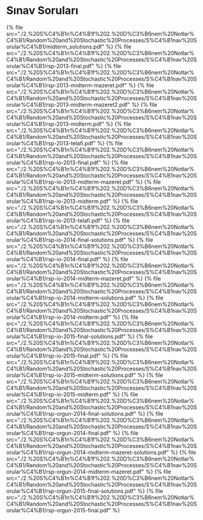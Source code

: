 # Sınav Soruları

<!--Index-->

{% file src="./2.%20S%C4%B1n%C4%B1f%202.%20D%C3%B6nem%20Notlar%C4%B1/Random%20and%20Stochastic%20Processes/S%C4%B1nav%20Sorular%C4%B1/midterm_solutions.pdf" %}
{% file src="./2.%20S%C4%B1n%C4%B1f%202.%20D%C3%B6nem%20Notlar%C4%B1/Random%20and%20Stochastic%20Processes/S%C4%B1nav%20Sorular%C4%B1/rsp-2013-final.pdf" %}
{% file src="./2.%20S%C4%B1n%C4%B1f%202.%20D%C3%B6nem%20Notlar%C4%B1/Random%20and%20Stochastic%20Processes/S%C4%B1nav%20Sorular%C4%B1/rsp-2013-midterm-mazeret.pdf" %}
{% file src="./2.%20S%C4%B1n%C4%B1f%202.%20D%C3%B6nem%20Notlar%C4%B1/Random%20and%20Stochastic%20Processes/S%C4%B1nav%20Sorular%C4%B1/rsp-2013-midterm-mazeret2.pdf" %}
{% file src="./2.%20S%C4%B1n%C4%B1f%202.%20D%C3%B6nem%20Notlar%C4%B1/Random%20and%20Stochastic%20Processes/S%C4%B1nav%20Sorular%C4%B1/rsp-2013-midterm.pdf" %}
{% file src="./2.%20S%C4%B1n%C4%B1f%202.%20D%C3%B6nem%20Notlar%C4%B1/Random%20and%20Stochastic%20Processes/S%C4%B1nav%20Sorular%C4%B1/rsp-2013-telafi.pdf" %}
{% file src="./2.%20S%C4%B1n%C4%B1f%202.%20D%C3%B6nem%20Notlar%C4%B1/Random%20and%20Stochastic%20Processes/S%C4%B1nav%20Sorular%C4%B1/rsp-io-2013-final.pdf" %}
{% file src="./2.%20S%C4%B1n%C4%B1f%202.%20D%C3%B6nem%20Notlar%C4%B1/Random%20and%20Stochastic%20Processes/S%C4%B1nav%20Sorular%C4%B1/rsp-io-2013-midterm-mazeret.pdf" %}
{% file src="./2.%20S%C4%B1n%C4%B1f%202.%20D%C3%B6nem%20Notlar%C4%B1/Random%20and%20Stochastic%20Processes/S%C4%B1nav%20Sorular%C4%B1/rsp-io-2013-midterm.pdf" %}
{% file src="./2.%20S%C4%B1n%C4%B1f%202.%20D%C3%B6nem%20Notlar%C4%B1/Random%20and%20Stochastic%20Processes/S%C4%B1nav%20Sorular%C4%B1/rsp-io-2013-telafi.pdf" %}
{% file src="./2.%20S%C4%B1n%C4%B1f%202.%20D%C3%B6nem%20Notlar%C4%B1/Random%20and%20Stochastic%20Processes/S%C4%B1nav%20Sorular%C4%B1/rsp-io-2014-final-solutions.pdf" %}
{% file src="./2.%20S%C4%B1n%C4%B1f%202.%20D%C3%B6nem%20Notlar%C4%B1/Random%20and%20Stochastic%20Processes/S%C4%B1nav%20Sorular%C4%B1/rsp-io-2014-final.pdf" %}
{% file src="./2.%20S%C4%B1n%C4%B1f%202.%20D%C3%B6nem%20Notlar%C4%B1/Random%20and%20Stochastic%20Processes/S%C4%B1nav%20Sorular%C4%B1/rsp-io-2014-midterm-mazeret.pdf" %}
{% file src="./2.%20S%C4%B1n%C4%B1f%202.%20D%C3%B6nem%20Notlar%C4%B1/Random%20and%20Stochastic%20Processes/S%C4%B1nav%20Sorular%C4%B1/rsp-io-2014-midterm-solutions.pdf" %}
{% file src="./2.%20S%C4%B1n%C4%B1f%202.%20D%C3%B6nem%20Notlar%C4%B1/Random%20and%20Stochastic%20Processes/S%C4%B1nav%20Sorular%C4%B1/rsp-io-2014-midterm.pdf" %}
{% file src="./2.%20S%C4%B1n%C4%B1f%202.%20D%C3%B6nem%20Notlar%C4%B1/Random%20and%20Stochastic%20Processes/S%C4%B1nav%20Sorular%C4%B1/rsp-io-2015-final-solutions.pdf" %}
{% file src="./2.%20S%C4%B1n%C4%B1f%202.%20D%C3%B6nem%20Notlar%C4%B1/Random%20and%20Stochastic%20Processes/S%C4%B1nav%20Sorular%C4%B1/rsp-io-2015-final.pdf" %}
{% file src="./2.%20S%C4%B1n%C4%B1f%202.%20D%C3%B6nem%20Notlar%C4%B1/Random%20and%20Stochastic%20Processes/S%C4%B1nav%20Sorular%C4%B1/rsp-io-2015-midterm-solutions.pdf" %}
{% file src="./2.%20S%C4%B1n%C4%B1f%202.%20D%C3%B6nem%20Notlar%C4%B1/Random%20and%20Stochastic%20Processes/S%C4%B1nav%20Sorular%C4%B1/rsp-io-2015-midterm.pdf" %}
{% file src="./2.%20S%C4%B1n%C4%B1f%202.%20D%C3%B6nem%20Notlar%C4%B1/Random%20and%20Stochastic%20Processes/S%C4%B1nav%20Sorular%C4%B1/rsp-orgun-2014-final-solutions.pdf" %}
{% file src="./2.%20S%C4%B1n%C4%B1f%202.%20D%C3%B6nem%20Notlar%C4%B1/Random%20and%20Stochastic%20Processes/S%C4%B1nav%20Sorular%C4%B1/rsp-orgun-2014-final.pdf" %}
{% file src="./2.%20S%C4%B1n%C4%B1f%202.%20D%C3%B6nem%20Notlar%C4%B1/Random%20and%20Stochastic%20Processes/S%C4%B1nav%20Sorular%C4%B1/rsp-orgun-2014-midterm-mazeret-solutions.pdf" %}
{% file src="./2.%20S%C4%B1n%C4%B1f%202.%20D%C3%B6nem%20Notlar%C4%B1/Random%20and%20Stochastic%20Processes/S%C4%B1nav%20Sorular%C4%B1/rsp-orgun-2014-midterm-mazeret.pdf" %}
{% file src="./2.%20S%C4%B1n%C4%B1f%202.%20D%C3%B6nem%20Notlar%C4%B1/Random%20and%20Stochastic%20Processes/S%C4%B1nav%20Sorular%C4%B1/rsp-orgun-2015-final-solutions.pdf" %}
{% file src="./2.%20S%C4%B1n%C4%B1f%202.%20D%C3%B6nem%20Notlar%C4%B1/Random%20and%20Stochastic%20Processes/S%C4%B1nav%20Sorular%C4%B1/rsp-orgun-2015-final.pdf" %}

<!--Index-->
